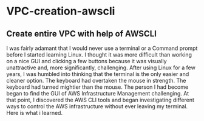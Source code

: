 # VPC-creation-awscli
## Create entire VPC with help of AWSCLI
I was fairly adamant that I would never use a terminal or a Command prompt before I started learning Linux. I thought it was more difficult than working on a nice GUI and clicking a few buttons because it was visually unattractive and, more significantly, challenging. After using Linux for a few years, I was humbled into thinking that the terminal is the only easier and cleaner option. The keyboard had overtaken the mouse in strength. The keyboard had turned mightier than the mouse. The person I had become began to find the GUI of AWS Infrastructure Management challenging. At that point, I discovered the AWS CLI tools and began investigating different ways to control the AWS infrastructure without ever leaving my terminal. Here is what i learned. 
